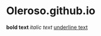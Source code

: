 # Oleroso.github.io

<!DOCTYPE html>
<html>
    <head>
        <!--Oleksandr Rosolov EIfuc-22-->
        <title>MY page</title>
        <meta charset="UTF-8">
        <link>
    </head>
    <body>
        <b>bold text </b>
        <i>italic text </i>
        <u>underline text</u>
    </body>
</html>
